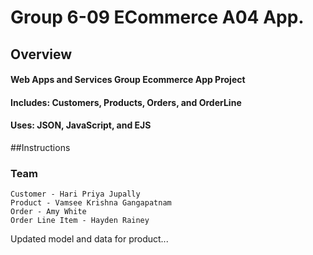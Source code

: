 # Group 6-09 ECommerce A04 App.

## Overview
#### Web Apps and Services Group Ecommerce App Project

#### Includes: Customers, Products, Orders, and OrderLine

#### Uses: JSON, JavaScript, and EJS

##Instructions


### Team
```
Customer - Hari Priya Jupally
Product - Vamsee Krishna Gangapatnam
Order - Amy White
Order Line Item - Hayden Rainey
```


Updated model and data for product...
